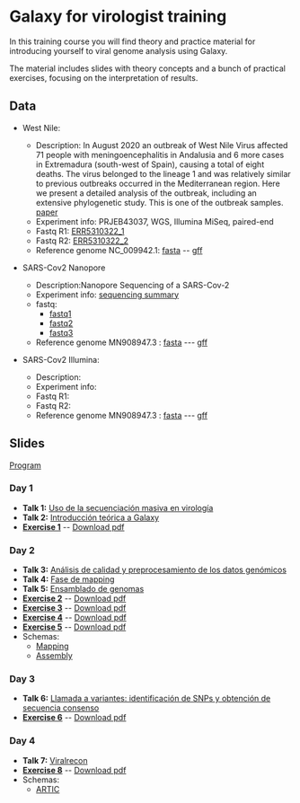 # Galaxy for virologist training
In this training course you will find theory and practice material for introducing yourself to viral genome analysis using Galaxy.

The material includes slides with theory concepts and a bunch of practical exercises, focusing on the interpretation of results.

## Data

- West Nile:
    - Description: In August 2020 an outbreak of West Nile Virus affected 71 people with meningoencephalitis in Andalusia and 6 more cases in Extremadura (south-west of Spain), causing a total of eight deaths. The virus belonged to the lineage 1 and was relatively similar to previous outbreaks occurred in the Mediterranean region. Here we present a detailed analysis of the outbreak, including an extensive phylogenetic study. This is one of the outbreak samples. [paper](https://pubmed.ncbi.nlm.nih.gov/34063166/)
    - Experiment info: PRJEB43037, WGS, Illumina MiSeq, paired-end
    - Fastq R1: [ERR5310322_1](https://ftp.sra.ebi.ac.uk/vol1/fastq/ERR531/002/ERR5310322/ERR5310322_1.fastq.gz)
    - Fastq R2: [ERR5310322_2](https://ftp.sra.ebi.ac.uk/vol1/fastq/ERR531/002/ERR5310322/ERR5310322_2.fastq.gz)
    - Reference genome NC_009942.1: [fasta](https://ftp.ncbi.nlm.nih.gov/genomes/all/GCF/000/875/385/GCF_000875385.1_ViralProj30293/GCF_000875385.1_ViralProj30293_genomic.fna.gz) -- [gff](https://ftp.ncbi.nlm.nih.gov/genomes/all/GCF/000/875/385/GCF_000875385.1_ViralProj30293/GCF_000875385.1_ViralProj30293_genomic.gff.gz)

- SARS-Cov2 Nanopore
    - Description:Nanopore Sequencing of a SARS-Cov-2 
    - Experiment info: [sequencing summary](https://github.com/nf-core/test-datasets/blob/viralrecon/nanopore/minion/sequencing_summary.txt)
    - fastq: 
        - [fastq1](https://github.com/nf-core/test-datasets/blob/viralrecon/nanopore/minion/fastq_pass/barcode01/FAO93606_pass_barcode01_7650855b_0.fastq)
        - [fastq2](https://github.com/nf-core/test-datasets/blob/viralrecon/nanopore/minion/fastq_pass/barcode01/FAO93606_pass_barcode01_7650855b_1.fastq)
        - [fastq3](https://github.com/nf-core/test-datasets/blob/viralrecon/nanopore/minion/fastq_pass/barcode01/FAO93606_pass_barcode01_7650855b_2.fastq)
    - Reference genome MN908947.3 : [fasta](https://ftp.ncbi.nlm.nih.gov/genomes/all/GCA/009/858/895/GCA_009858895.3_ASM985889v3/GCA_009858895.3_ASM985889v3_genomic.fna.gz) --- [gff](https://ftp.ncbi.nlm.nih.gov/genomes/all/GCA/009/858/895/GCA_009858895.3_ASM985889v3/GCA_009858895.3_ASM985889v3_genomic.gff.gz)

- SARS-Cov2 Illumina:
    - Description:
    - Experiment info:
    - Fastq R1:
    - Fastq R2:
    - Reference genome MN908947.3 : [fasta](https://ftp.ncbi.nlm.nih.gov/genomes/all/GCA/009/858/895/GCA_009858895.3_ASM985889v3/GCA_009858895.3_ASM985889v3_genomic.fna.gz) --- [gff](https://ftp.ncbi.nlm.nih.gov/genomes/all/GCA/009/858/895/GCA_009858895.3_ASM985889v3/GCA_009858895.3_ASM985889v3_genomic.gff.gz)

## Slides
[Program](programa_virus-galaxy-ISCIII_2021_1week.pdf)

### Day 1

- **Talk 1:** [Uso de la secuenciación masiva en virología](slides/01_introduction_ngs.pdf)
- **Talk 2:** [Introducción teórica a Galaxy](slides/02_introduction_galaxy.pdf)
- [**Exercise 1**](exercises/01_introduction_to_galaxy.md) -- [Download pdf](exercises/01_introduction_to_galaxy.pdf)

### Day 2

- **Talk 3:** [Análisis de calidad y preprocesamiento de los datos genómicos](slides/03_quality_preprocessing.pdf)
- **Talk 4:** [Fase de mapping](slides/curso_ViralGalaxy_session_Mapping.pdf)
- **Talk 5:** [Ensamblado de genomas](slides/XX.pdf)
- [**Exercise 2**](exercises/02_quality.md) -- [Download pdf](exercises/02_quality.pdf)
- [**Exercise 3**](exercises/03_mapping.md) -- [Download pdf](exercises/03_mapping.pdf)
- [**Exercise 4**](exercises/04_assembly_illumina.md) -- [Download pdf](exercises/04_assembly_illumina.pdf)
- [**Exercise 5**](exercises/05_assembly_nanopore.md) -- [Download pdf](exercises/05_assembly_nanopore.pdf)
- Schemas:
    - [Mapping](slides/io_workflow_mapping.pdf)
    - [Assembly](slides/io_workflow_assembly.pdf)

### Day 3

- **Talk 6:** [Llamada a variantes: identificación de SNPs y obtención de secuencia consenso](slides/curso_ViralGalaxy_session_VariantCallingConsensus.pdf)
- [**Exercise 6**](exercises/06_variant_calling_illumina.md) -- [Download pdf](exercises/06_variant_calling_illumina.pdf)

### Day 4

- **Talk 7:** [Viralrecon](slides/viralrecon.pdf)
- [**Exercise 8**](exercises/04_viralrecon.md) -- [Download pdf](exercises/04_viralrecon.pdf)
- Schemas:
    - [ARTIC](slides/io_workflow_ARTIC.pdf)
